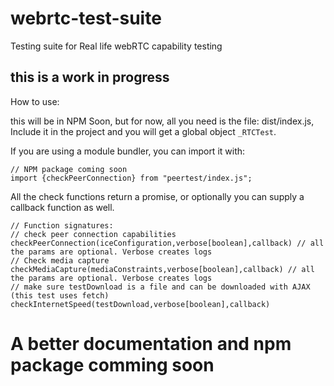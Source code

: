 # webrtc-test-suite
Testing suite for Real life webRTC capability testing

## this is a work in progress

How to use: 

this will be in NPM Soon, but for now, all you need is the file: dist/index.js, 
Include it in the project and you will get a global object `_RTCTest`. 

If you are using a module bundler, you can import it with: 

    // NPM package coming soon
    import {checkPeerConnection} from "peertest/index.js";


All the check functions return a promise, or optionally you can supply a callback function as well. 

    // Function signatures: 
    // check peer connection capabilities
    checkPeerConnection(iceConfiguration,verbose[boolean],callback) // all the params are optional. Verbose creates logs
    // Check media capture
    checkMediaCapture(mediaConstraints,verbose[boolean],callback) // all the params are optional. Verbose creates logs
    // make sure testDownload is a file and can be downloaded with AJAX (this test uses fetch)
    checkInternetSpeed(testDownload,verbose[boolean],callback)

# A better documentation and npm package comming soon